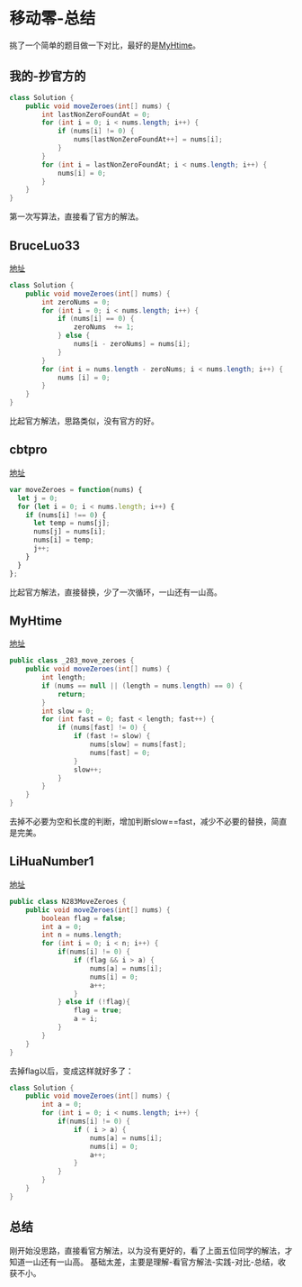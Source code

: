 # 移动零-总结
挑了一个简单的题目做一下对比，最好的是[MyHtime](#MyHtime "MyHtime")。
## 我的-抄官方的
```java
class Solution {
    public void moveZeroes(int[] nums) {
        int lastNonZeroFoundAt = 0;
        for (int i = 0; i < nums.length; i++) {
            if (nums[i] != 0) {
                nums[lastNonZeroFoundAt++] = nums[i];
            }
        }
        for (int i = lastNonZeroFoundAt; i < nums.length; i++) {
            nums[i] = 0;
        }
    }
}
```
第一次写算法，直接看了官方的解法。
## BruceLuo33
[地址](https://github.com/BruceLuo33/algorithm008-class01/tree/master/Week_01)
```java
class Solution {
    public void moveZeroes(int[] nums) {
        int zeroNums = 0;
        for (int i = 0; i < nums.length; i++) {
            if (nums[i] == 0) {
                zeroNums  += 1;
            } else {
                nums[i - zeroNums] = nums[i];
            }
        }
        for (int i = nums.length - zeroNums; i < nums.length; i++) {
            nums [i] = 0;
        }
    }
}
```
比起官方解法，思路类似，没有官方的好。
## cbtpro
[地址](https://github.com/cbtpro/algorithm008-class01/tree/master/Week_01)
```javascript
var moveZeroes = function(nums) {
  let j = 0;
  for (let i = 0; i < nums.length; i++) {
    if (nums[i] !== 0) {
      let temp = nums[j];
      nums[j] = nums[i];
      nums[i] = temp;
      j++;
    }
  }
};
```
比起官方解法，直接替换，少了一次循环，一山还有一山高。
## MyHtime
[地址](https://github.com/MyHtime/algorithm008-class01/tree/master/Week_01)
```java
public class _283_move_zeroes {
    public void moveZeroes(int[] nums) {
        int length;
        if (nums == null || (length = nums.length) == 0) {
            return;
        }
        int slow = 0;
        for (int fast = 0; fast < length; fast++) {
            if (nums[fast] != 0) {
                if (fast != slow) {
                    nums[slow] = nums[fast];
                    nums[fast] = 0;
                }
                slow++;
            }
        }
    }
}
```
去掉不必要为空和长度的判断，增加判断slow==fast，减少不必要的替换，简直是完美。
## LiHuaNumber1
[地址](https://github.com/LiHuaNumber1/algorithm008-class01/tree/master/Week_01)
```java
public class N283MoveZeroes {
    public void moveZeroes(int[] nums) {
        boolean flag = false;
        int a = 0;
        int n = nums.length;
        for (int i = 0; i < n; i++) {
            if(nums[i] != 0) {
                if (flag && i > a) {
                    nums[a] = nums[i];
                    nums[i] = 0;
                    a++;
                }
            } else if (!flag){
                flag = true;
                a = i;
            }
        }
    }
}
```
去掉flag以后，变成这样就好多了：
```java
class Solution {
    public void moveZeroes(int[] nums) {
        int a = 0;
        for (int i = 0; i < nums.length; i++) {
            if(nums[i] != 0) {
                if ( i > a) {
                    nums[a] = nums[i];
                    nums[i] = 0;
                    a++;
                }
            }
        }
    }
}
```
## 总结
刚开始没思路，直接看官方解法，以为没有更好的，看了上面五位同学的解法，才知道一山还有一山高。
基础太差，主要是理解-看官方解法-实践-对比-总结，收获不小。